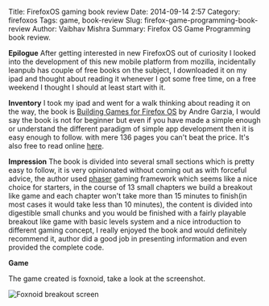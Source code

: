 Title: FirefoxOS gaming book review
Date: 2014-09-14 2:57
Category: firefoxos
Tags: game, book-review
Slug: firefox-game-programming-book-review
Author: Vaibhav Mishra
Summary: Firefox OS Game Programming book review.

**Epilogue**
After getting interested in new FirefoxOS out of curiosity I looked into the development of this new mobile
platform from mozilla, incidentally leanpub has couple of free books on the subject, I downloaded it on my ipad
and thought about reading it whenever I got some free time, on a free weekend I thought I should at least start
with it.

**Inventory**
I took my ipad and went for a walk thinking about reading it on the way, the book is [Building Games for Firefox OS](https://leanpub.com/buildinggamesforfirefoxos/) by Andre Garzia, I would say the book is not for beginner but even if you have made a simple enough or understand the different paradigm of simple app development then it is easy enough to follow. with mere 136 pages you can't beat the price. It's also free to read online [here](https://leanpub.com/buildinggamesforfirefoxos/read).

**Impression**
The book is divided into several small sections which is pretty easy to follow, it is very opinionated without coming out as with forceful advice, the author used [phaser](phaser.io) gaming framework which seems like a nice choice for starters, in the course of 13 small chapters we build a breakout like game and each chapter won't take more than 15 minutes to finish(in most cases it would take less than 10 minutes), the content is divided into digestible small chunks and you would be finished with a fairly playable breakout like game with basic levels system and a nice introduction to different gaming concept, I really enjoyed the book and would definitely recommend it, author did a good job in presenting information and even provided the complete code.

**Game**

The game created is foxnoid, take a look at the screenshot.

![Foxnoid breakout screen](/images/foxnoid.png)
